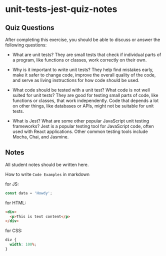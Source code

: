 # unit-tests-jest-quiz-notes

## Quiz Questions

After completing this exercise, you should be able to discuss or answer the following questions:

- What are unit tests?
  They are small tests that check if individual parts of a program, like functions or classes, work correctly on their own.

- Why is it important to write unit tests?
  They help find mistakes early, make it safer to change code, improve the overall quality of the code, and serve as living instructions for how code should be used.

- What code should be tested with a unit test? What code is not well suited for unit tests?
  They are good for testing small parts of code, like functions or classes, that work independently. Code that depends a lot on other things, like databases or APIs, might not be suitable for unit tests.

- What is Jest? What are some other popular JavaScript unit testing frameworks?
  Jest is a popular testing tool for JavaScript code, often used with React applications. Other common testing tools include Mocha, Chai, and Jasmine.

## Notes

All student notes should be written here.

How to write `Code Examples` in markdown

for JS:

```js
const data = 'Howdy';
```

for HTML:

```html
<div>
  <p>This is text content</p>
</div>
```

for CSS:

```css
div {
  width: 100%;
}
```

